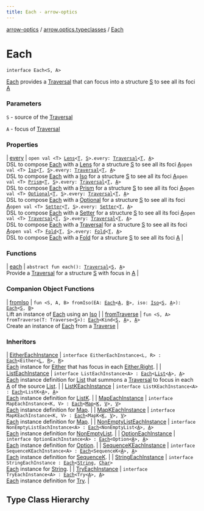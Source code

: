 ```yaml
---
title: Each - arrow-optics
---
```


[arrow-optics](../../index.html) / [arrow.optics.typeclasses](../index.html) / [Each](./index.html)

# Each

`interface Each<S, A>`



[Each](./index.html) provides a [Traversal](../../arrow.optics/-traversal.html) that can focus into a structure [S](index.html#S) to see all its foci [A](index.html#A)

### Parameters

`S` - source of the [Traversal](../../arrow.optics/-traversal.html)

`A` - focus of [Traversal](../../arrow.optics/-traversal.html)

### Properties

| [every](every.html) | `open val <T> `[`Lens`](../../arrow.optics/-lens.html)`<`[`T`](every.html#T)`, `[`S`](index.html#S)`>.every: `[`Traversal`](../../arrow.optics/-traversal.html)`<`[`T`](every.html#T)`, `[`A`](index.html#A)`>`<br>DSL to compose [Each](./index.html) with a [Lens](../../arrow.optics/-lens.html) for a structure [S](index.html#S) to see all its foci [A](index.html#A)`open val <T> `[`Iso`](../../arrow.optics/-iso.html)`<`[`T`](every.html#T)`, `[`S`](index.html#S)`>.every: `[`Traversal`](../../arrow.optics/-traversal.html)`<`[`T`](every.html#T)`, `[`A`](index.html#A)`>`<br>DSL to compose [Each](./index.html) with a [Iso](../../arrow.optics/-iso.html) for a structure [S](index.html#S) to see all its foci [A](index.html#A)`open val <T> `[`Prism`](../../arrow.optics/-prism.html)`<`[`T`](every.html#T)`, `[`S`](index.html#S)`>.every: `[`Traversal`](../../arrow.optics/-traversal.html)`<`[`T`](every.html#T)`, `[`A`](index.html#A)`>`<br>DSL to compose [Each](./index.html) with a [Prism](../../arrow.optics/-prism.html) for a structure [S](index.html#S) to see all its foci [A](index.html#A)`open val <T> `[`Optional`](../../arrow.optics/-optional.html)`<`[`T`](every.html#T)`, `[`S`](index.html#S)`>.every: `[`Traversal`](../../arrow.optics/-traversal.html)`<`[`T`](every.html#T)`, `[`A`](index.html#A)`>`<br>DSL to compose [Each](./index.html) with a [Optional](../../arrow.optics/-optional.html) for a structure [S](index.html#S) to see all its foci [A](index.html#A)`open val <T> `[`Setter`](../../arrow.optics/-setter.html)`<`[`T`](every.html#T)`, `[`S`](index.html#S)`>.every: `[`Setter`](../../arrow.optics/-setter.html)`<`[`T`](every.html#T)`, `[`A`](index.html#A)`>`<br>DSL to compose [Each](./index.html) with a [Setter](../../arrow.optics/-setter.html) for a structure [S](index.html#S) to see all its foci [A](index.html#A)`open val <T> `[`Traversal`](../../arrow.optics/-traversal.html)`<`[`T`](every.html#T)`, `[`S`](index.html#S)`>.every: `[`Traversal`](../../arrow.optics/-traversal.html)`<`[`T`](every.html#T)`, `[`A`](index.html#A)`>`<br>DSL to compose [Each](./index.html) with a [Traversal](../../arrow.optics/-traversal.html) for a structure [S](index.html#S) to see all its foci [A](index.html#A)`open val <T> `[`Fold`](../../arrow.optics/-fold/index.html)`<`[`T`](every.html#T)`, `[`S`](index.html#S)`>.every: `[`Fold`](../../arrow.optics/-fold/index.html)`<`[`T`](every.html#T)`, `[`A`](index.html#A)`>`<br>DSL to compose [Each](./index.html) with a [Fold](../../arrow.optics/-fold/index.html) for a structure [S](index.html#S) to see all its foci [A](index.html#A) |

### Functions

| [each](each.html) | `abstract fun each(): `[`Traversal`](../../arrow.optics/-traversal.html)`<`[`S`](index.html#S)`, `[`A`](index.html#A)`>`<br>Provide a [Traversal](../../arrow.optics/-traversal.html) for a structure [S](index.html#S) with focus in [A](index.html#A) |

### Companion Object Functions

| [fromIso](from-iso.html) | `fun <S, A, B> fromIso(EA: `[`Each`](./index.html)`<`[`A`](from-iso.html#A)`, `[`B`](from-iso.html#B)`>, iso: `[`Iso`](../../arrow.optics/-iso.html)`<`[`S`](from-iso.html#S)`, `[`A`](from-iso.html#A)`>): `[`Each`](./index.html)`<`[`S`](from-iso.html#S)`, `[`B`](from-iso.html#B)`>`<br>Lift an instance of [Each](./index.html) using an [Iso](../../arrow.optics/-iso.html) |
| [fromTraverse](from-traverse.html) | `fun <S, A> fromTraverse(T: Traverse<`[`S`](from-traverse.html#S)`>): `[`Each`](./index.html)`<Kind<`[`S`](from-traverse.html#S)`, `[`A`](from-traverse.html#A)`>, `[`A`](from-traverse.html#A)`>`<br>Create an instance of [Each](./index.html) from a [Traverse](#) |

### Inheritors

| [EitherEachInstance](../../arrow.optics.instances/-either-each-instance/index.html) | `interface EitherEachInstance<L, R> : `[`Each`](./index.html)`<Either<`[`L`](../../arrow.optics.instances/-either-each-instance/index.html#L)`, `[`R`](../../arrow.optics.instances/-either-each-instance/index.html#R)`>, `[`R`](../../arrow.optics.instances/-either-each-instance/index.html#R)`>`<br>[Each](./index.html) instance for [Either](#) that has focus in each [Either.Right](#). |
| [ListEachInstance](../../arrow.optics.instances/-list-each-instance/index.html) | `interface ListEachInstance<A> : `[`Each`](./index.html)`<`[`List`](https://kotlinlang.org/api/latest/jvm/stdlib/kotlin.collections/-list/index.html)`<`[`A`](../../arrow.optics.instances/-list-each-instance/index.html#A)`>, `[`A`](../../arrow.optics.instances/-list-each-instance/index.html#A)`>`<br>[Each](./index.html) instance definition for [List](https://kotlinlang.org/api/latest/jvm/stdlib/kotlin.collections/-list/index.html) that summons a [Traversal](../../arrow.optics/-traversal.html) to focus in each [A](../../arrow.optics.instances/-list-each-instance/index.html#A) of the source [List](https://kotlinlang.org/api/latest/jvm/stdlib/kotlin.collections/-list/index.html). |
| [ListKEachInstance](../../arrow.optics.instances/-list-k-each-instance/index.html) | `interface ListKEachInstance<A> : `[`Each`](./index.html)`<ListK<`[`A`](../../arrow.optics.instances/-list-k-each-instance/index.html#A)`>, `[`A`](../../arrow.optics.instances/-list-k-each-instance/index.html#A)`>`<br>[Each](./index.html) instance definition for [ListK](#). |
| [MapEachInstance](../../arrow.optics.instances/-map-each-instance/index.html) | `interface MapEachInstance<K, V> : `[`Each`](./index.html)`<`[`Map`](https://kotlinlang.org/api/latest/jvm/stdlib/kotlin.collections/-map/index.html)`<`[`K`](../../arrow.optics.instances/-map-each-instance/index.html#K)`, `[`V`](../../arrow.optics.instances/-map-each-instance/index.html#V)`>, `[`V`](../../arrow.optics.instances/-map-each-instance/index.html#V)`>`<br>[Each](./index.html) instance definition for [Map](https://kotlinlang.org/api/latest/jvm/stdlib/kotlin.collections/-map/index.html). |
| [MapKEachInstance](../../arrow.optics.instances/-map-k-each-instance/index.html) | `interface MapKEachInstance<K, V> : `[`Each`](./index.html)`<MapK<`[`K`](../../arrow.optics.instances/-map-k-each-instance/index.html#K)`, `[`V`](../../arrow.optics.instances/-map-k-each-instance/index.html#V)`>, `[`V`](../../arrow.optics.instances/-map-k-each-instance/index.html#V)`>`<br>[Each](./index.html) instance definition for [Map](https://kotlinlang.org/api/latest/jvm/stdlib/kotlin.collections/-map/index.html). |
| [NonEmptyListEachInstance](../../arrow.optics.instances/-non-empty-list-each-instance/index.html) | `interface NonEmptyListEachInstance<A> : `[`Each`](./index.html)`<NonEmptyList<`[`A`](../../arrow.optics.instances/-non-empty-list-each-instance/index.html#A)`>, `[`A`](../../arrow.optics.instances/-non-empty-list-each-instance/index.html#A)`>`<br>[Each](./index.html) instance definition for [NonEmptyList](#). |
| [OptionEachInstance](../../arrow.optics.instances/-option-each-instance/index.html) | `interface OptionEachInstance<A> : `[`Each`](./index.html)`<Option<`[`A`](../../arrow.optics.instances/-option-each-instance/index.html#A)`>, `[`A`](../../arrow.optics.instances/-option-each-instance/index.html#A)`>`<br>[Each](./index.html) instance definition for [Option](#). |
| [SequenceKEachInstance](../../arrow.optics.instances/-sequence-k-each-instance/index.html) | `interface SequenceKEachInstance<A> : `[`Each`](./index.html)`<SequenceK<`[`A`](../../arrow.optics.instances/-sequence-k-each-instance/index.html#A)`>, `[`A`](../../arrow.optics.instances/-sequence-k-each-instance/index.html#A)`>`<br>[Each](./index.html) instance definition for [SequenceK](#). |
| [StringEachInstance](../../arrow.optics.instances/-string-each-instance/index.html) | `interface StringEachInstance : `[`Each`](./index.html)`<`[`String`](https://kotlinlang.org/api/latest/jvm/stdlib/kotlin/-string/index.html)`, `[`Char`](https://kotlinlang.org/api/latest/jvm/stdlib/kotlin/-char/index.html)`>`<br>[Each](./index.html) instance for [String](https://kotlinlang.org/api/latest/jvm/stdlib/kotlin/-string/index.html). |
| [TryEachInstance](../../arrow.optics.instances/-try-each-instance/index.html) | `interface TryEachInstance<A> : `[`Each`](./index.html)`<Try<`[`A`](../../arrow.optics.instances/-try-each-instance/index.html#A)`>, `[`A`](../../arrow.optics.instances/-try-each-instance/index.html#A)`>`<br>[Each](./index.html) instance definition for [Try](#). |




## Type Class Hierarchy

<canvas id="arrow.optics.typeclasses-hierarchy-diagram"></canvas>
<script>
  drawNomNomlDiagram('arrow.optics.typeclasses-hierarchy-diagram', 'arrow.optics.typeclasses-diagram.nomnol')
</script>

